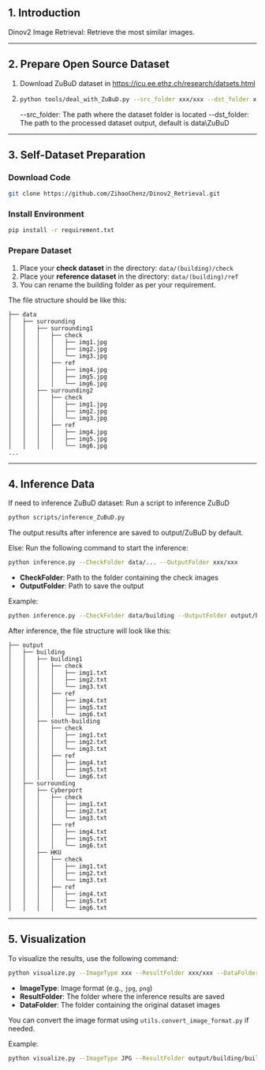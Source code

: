 ## **1. Introduction**

Dinov2 Image Retrieval: Retrieve the most similar images.

---

## **2. Prepare Open Source Dataset**

1. Download ZuBuD dataset in https://icu.ee.ethz.ch/research/datsets.html
2. ```bash
   python tools/deal_with_ZuBuD.py --src_folder xxx/xxx --dst_folder xxx/xxx
   ```
   --src_folder: The path where the dataset folder is located
   --dst_folder: The path to the processed dataset output, default is data\ZuBuD

---

## **3. Self-Dataset Preparation**

### **Download Code**
```bash
git clone https://github.com/ZihaoChenz/Dinov2_Retrieval.git
```

### **Install Environment**
```bash
pip install -r requirement.txt
```

### **Prepare Dataset**

1. Place your **check dataset** in the directory: `data/(building)/check`
2. Place your **reference dataset** in the directory: `data/(building)/ref`
3. You can rename the building folder as per your requirement.

The file structure should be like this:

```plaintext
├── data
│   ├── surrounding
│   │   ├── surrounding1
│   │   │   ├── check
│   │   │   │   ├── img1.jpg
│   │   │   │   ├── img2.jpg
│   │   │   │   └── img3.jpg
│   │   │   ├── ref
│   │   │   │   ├── img4.jpg
│   │   │   │   ├── img5.jpg
│   │   │   │   └── img6.jpg
│   │   ├── surrounding2
│   │   │   ├── check
│   │   │   │   ├── img1.jpg
│   │   │   │   ├── img2.jpg
│   │   │   │   └── img3.jpg
│   │   │   ├── ref
│   │   │   │   ├── img4.jpg
│   │   │   │   ├── img5.jpg
│   │   │   │   └── img6.jpg
...
```

---

## **4. Inference Data**
If need to inference ZuBuD dataset:
Run a script to inference ZuBuD
```bash
python scripts/inference_ZuBuD.py
```
The output results after inference are saved to output/ZuBuD by default.

Else:
Run the following command to start the inference:
```bash
python inference.py --CheckFolder data/... --OutputFolder xxx/xxx
```
- **CheckFolder**: Path to the folder containing the check images
- **OutputFolder**: Path to save the output

Example:
```bash
python inference.py --CheckFolder data/building --OutputFolder output/building
```

After inference, the file structure will look like this:

```plaintext
├── output
│   ├── building
│   │   ├── building1
│   │   │   ├── check
│   │   │   │   ├── img1.txt
│   │   │   │   ├── img2.txt
│   │   │   │   └── img3.txt
│   │   │   ├── ref
│   │   │   │   ├── img4.txt
│   │   │   │   ├── img5.txt
│   │   │   │   └── img6.txt
│   │   ├── south-building
│   │   │   ├── check
│   │   │   │   ├── img1.txt
│   │   │   │   ├── img2.txt
│   │   │   │   └── img3.txt
│   │   │   ├── ref
│   │   │   │   ├── img4.txt
│   │   │   │   ├── img5.txt
│   │   │   │   └── img6.txt
│   ├── surrounding
│   │   ├── Cyberport
│   │   │   ├── check
│   │   │   │   ├── img1.txt
│   │   │   │   ├── img2.txt
│   │   │   │   └── img3.txt
│   │   │   ├── ref
│   │   │   │   ├── img4.txt
│   │   │   │   ├── img5.txt
│   │   │   │   └── img6.txt
│   │   ├── HKU
│   │   │   ├── check
│   │   │   │   ├── img1.txt
│   │   │   │   ├── img2.txt
│   │   │   │   └── img3.txt
│   │   │   ├── ref
│   │   │   │   ├── img4.txt
│   │   │   │   ├── img5.txt
│   │   │   │   └── img6.txt
```

---

## **5. Visualization**

To visualize the results, use the following command:
```bash
python visualize.py --ImageType xxx --ResultFolder xxx/xxx --DataFolder xxx/xxx
```
- **ImageType**: Image format (e.g., `jpg`, `png`)
- **ResultFolder**: The folder where the inference results are saved
- **DataFolder**: The folder containing the original dataset images

You can convert the image format using `utils.convert_image_format.py` if needed.

Example:
```bash
python visualize.py --ImageType JPG --ResultFolder output/building/building1 --DataFolder data/building/building1
```


